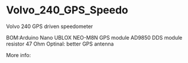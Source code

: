 # Volvo_240_GPS_Speedo
Volvo 240 GPS driven speedometer

BOM:Arduino Nano
UBLOX NEO-M8N GPS module
AD9850 DDS module
resistor 47 Ohm
Optinal: better GPS antenna

More info:
